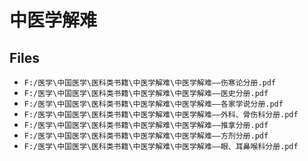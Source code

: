 # 中医学解难

## Files

- `F:/医学\中国医学\医科类书籍\中医学解难\中医学解难——伤寒论分册.pdf`
- `F:/医学\中国医学\医科类书籍\中医学解难\中医学解难——医史分册.pdf`
- `F:/医学\中国医学\医科类书籍\中医学解难\中医学解难——各家学说分册.pdf`
- `F:/医学\中国医学\医科类书籍\中医学解难\中医学解难——外科、骨伤科分册.pdf`
- `F:/医学\中国医学\医科类书籍\中医学解难\中医学解难——推拿分册.pdf`
- `F:/医学\中国医学\医科类书籍\中医学解难\中医学解难——方剂分册.pdf`
- `F:/医学\中国医学\医科类书籍\中医学解难\中医学解难——眼、耳鼻喉科分册.pdf`
